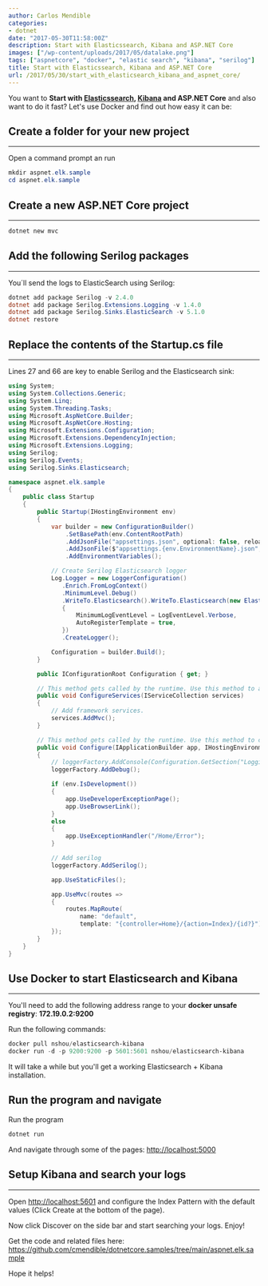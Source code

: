 ```yaml
---
author: Carlos Mendible
categories:
- dotnet
date: "2017-05-30T11:58:00Z"
description: Start with Elasticssearch, Kibana and ASP.NET Core
images: ["/wp-content/uploads/2017/05/datalake.png"]
tags: ["aspnetcore", "docker", "elastic search", "kibana", "serilog"]
title: Start with Elasticssearch, Kibana and ASP.NET Core
url: /2017/05/30/start_with_elasticsearch_kibana_and_aspnet_core/
---
```

You want to **Start with <a href="https://www.elastic.co/products/elasticsearch" target="_blank">Elasticssearch</a>, <a href="https://www.elastic.co/products/kibana" target="_blank">Kibana</a> and ASP.NET Core** and also want to do it fast? Let's use Docker and find out how easy it can be:

## Create a folder for your new project
---

Open a command prompt an run 
    
``` powershell
mkdir aspnet.elk.sample
cd aspnet.elk.sample
```
## Create a new ASP.NET Core project
--- 

``` powershell
dotnet new mvc
```

## Add the following Serilog packages
---
You´ll send the logs to ElasticSearch using Serilog:

    
``` powershell
dotnet add package Serilog -v 2.4.0
dotnet add package Serilog.Extensions.Logging -v 1.4.0
dotnet add package Serilog.Sinks.ElasticSearch -v 5.1.0
dotnet restore
```

## Replace the contents of the Startup.cs file
---
Lines 27 and 66 are key to enable Serilog and the Elasticsearch sink:

    
``` csharp
using System;
using System.Collections.Generic;
using System.Linq;
using System.Threading.Tasks;
using Microsoft.AspNetCore.Builder;
using Microsoft.AspNetCore.Hosting;
using Microsoft.Extensions.Configuration;
using Microsoft.Extensions.DependencyInjection;
using Microsoft.Extensions.Logging;
using Serilog;
using Serilog.Events;
using Serilog.Sinks.Elasticsearch;

namespace aspnet.elk.sample
{
    public class Startup
    {
        public Startup(IHostingEnvironment env)
        {
            var builder = new ConfigurationBuilder()
                .SetBasePath(env.ContentRootPath)
                .AddJsonFile("appsettings.json", optional: false, reloadOnChange: true)
                .AddJsonFile($"appsettings.{env.EnvironmentName}.json", optional: true)
                .AddEnvironmentVariables();

            // Create Serilog Elasticsearch logger
            Log.Logger = new LoggerConfiguration()
               .Enrich.FromLogContext()
               .MinimumLevel.Debug()
               .WriteTo.Elasticsearch().WriteTo.Elasticsearch(new ElasticsearchSinkOptions(new Uri("http://localhost:9200"))
               {
                   MinimumLogEventLevel = LogEventLevel.Verbose,
                   AutoRegisterTemplate = true,
               })
               .CreateLogger();

            Configuration = builder.Build();
        }

        public IConfigurationRoot Configuration { get; }

        // This method gets called by the runtime. Use this method to add services to the container.
        public void ConfigureServices(IServiceCollection services)
        {
            // Add framework services.
            services.AddMvc();
        }

        // This method gets called by the runtime. Use this method to configure the HTTP request pipeline.
        public void Configure(IApplicationBuilder app, IHostingEnvironment env, ILoggerFactory loggerFactory)
        {
            // loggerFactory.AddConsole(Configuration.GetSection("Logging"));
            loggerFactory.AddDebug();

            if (env.IsDevelopment())
            {
                app.UseDeveloperExceptionPage();
                app.UseBrowserLink();
            }
            else
            {
                app.UseExceptionHandler("/Home/Error");
            }

            // Add serilog
            loggerFactory.AddSerilog();

            app.UseStaticFiles();

            app.UseMvc(routes =>
            {
                routes.MapRoute(
                    name: "default",
                    template: "{controller=Home}/{action=Index}/{id?}");
            });
        }
    }
}
```

## Use Docker to start Elasticsearch and Kibana
---
You'll need to add the following address range to your **docker unsafe registry**: **172.19.0.2:9200**

Run the following commands:

    
``` powershell
docker pull nshou/elasticsearch-kibana
docker run -d -p 9200:9200 -p 5601:5601 nshou/elasticsearch-kibana
```
    
It will take a while but you'll get a working Elasticsearch + Kibana installation.
      
## Run the program and navigate
Run the program 
          
``` powershell
dotnet run
```

And navigate through some of the pages: <a href="http://localhost:5000" target="_blank">http://localhost:5000</a>
            
## Setup Kibana and search your logs
---            
Open <a href="http://localhost:5601" target="_blank">http://localhost:5601</a> and configure the Index Pattern with the default values (Click Create at the bottom of the page).

Now click Discover on the side bar and start searching your logs. Enjoy!
            
Get the code and related files here: <a href="https://github.com/cmendible/dotnetcore.samples/tree/main/aspnet.elk.sample"  target="_blank">https://github.com/cmendible/dotnetcore.samples/tree/main/aspnet.elk.sample</a>     
        
Hope it helps!
